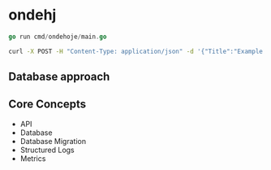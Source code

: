 # ondehj

```go
go run cmd/ondehoje/main.go
```


```bash
curl -X POST -H "Content-Type: application/json" -d '{"Title":"Example Event","Description":"This is an example event.","Location":"New York City","StartTime":"2023-04-20T11:30:27.747223-04:00","EndTime":"2023-04-20T12:30:27.747223-04:00","InstagramPage":"example_event"}' -i http://localhost:8080/event
```

## Database approach

## Core Concepts 
* API
* Database
* Database Migration
* Structured Logs
* Metrics
